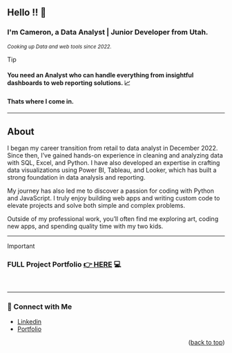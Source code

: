<a name="readme-top"></a>
<a name="contact-me"></a>

<p align="right">
  <img src="https://komarev.com/ghpvc/?username=CameronCSS&style=flat" alt="">
</p>

## Hello !! 👋


### I'm **Cameron**, a Data Analyst | Junior Developer from Utah.


<sub><em> Cooking up Data and web tools since 2022. </em> </sub>
<br>


> [!TIP] 
> #### You need an Analyst who can handle everything from insightful dashboards to web reporting solutions. 📈
> #### Thats where I come in.

<hr>

## **About**
I began my career transition from retail to data analyst in December 2022. Since then, I’ve gained hands-on experience in cleaning and analyzing data with SQL, Excel, and Python. I have also developed an expertise in crafting data visualizations using Power BI, Tableau, and Looker, which has built a strong foundation in data analysis and reporting.

My journey has also led me to discover a passion for coding with Python and JavaScript. I truly enjoy building web apps and writing custom code to elevate projects and solve both simple and complex problems.

Outside of my professional work, you’ll often find me exploring art, coding new apps, and spending quality time with my two kids.

----
> [!IMPORTANT]
> ### FULL Project Portfolio [👉 HERE](https://github.com/CameronCSS/PersonalProjects/blob/main/README.md) :computer:
<br>

----

### 💬 Connect with Me <br>

* [Linkedin](https://www.linkedin.com/in/cameron-css/) <br>
* [Portfolio](https://camdoesdata.com/) <br>
 


<p align="right">(<a href="#readme-top">back to top</a>)</p>
